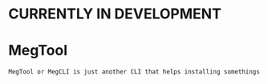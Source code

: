 # CURRENTLY IN DEVELOPMENT

# MegTool
`MegTool or MegCLI is just another CLI that helps installing somethings`
